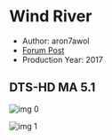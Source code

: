 # Wind River

* Author: aron7awol
* [Forum Post](https://www.avsforum.com/threads/bass-eq-for-filtered-movies.2995212/post-56771420)
* Production Year: 2017

## DTS-HD MA 5.1

![img 0](https://fanart.tv/fanart/movies/395834/moviethumb/wind-river-59a2a10ae2c9e.jpg)

![img 1](https://i.imgur.com/neDcCgq.png)

